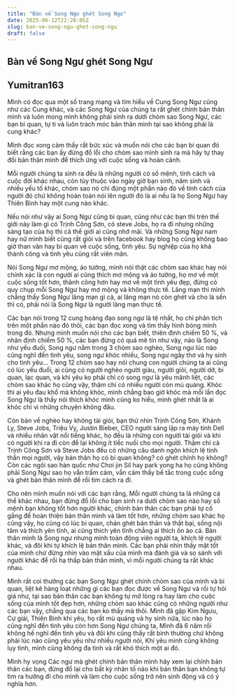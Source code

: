 ```yaml
---
title: "Bàn về Song Ngư ghét Song Ngư"
date: 2025-06-12T22:28:05Z
slug: ban-ve-song-ngu-ghet-song-ngu
draft: false
---
```


## Bàn về Song Ngư ghét Song Ngư

## Yumitran163

Mình có đọc qua một số trang mạng và tìm hiểu về Cung Song Ngư cũng như các Cung khác, và các Song Ngư của chúng ta rất ghét chính bản thân mình và luôn mong mình không phải sinh ra dưới chòm sao Song Ngư, các bạn bi quan, tự ti và luôn trách móc bản thân mình tại sao không phải là cung khác?
 
Mình đọc xong cảm thấy rất bức xúc và muốn nói cho các bạn bi quan đó biết rằng các bạn ấy đừng đổ lỗi cho chòm sao mình sinh ra mà hãy tự thay đổi bản thân mình để thích ứng với cuộc sống và hoàn cảnh.
 
Mỗi người chúng ta sinh ra đều là những người có số mệnh, tính cách và cuộc đời khác nhau, còn tùy thuộc vào ngày giờ bạn sinh, năm sinh và nhiều yếu tố khác, chòm sao nó chỉ đúng một phần nào đó về tính cách của người đó chứ không hoàn toàn nói lên người đó là ai nếu là họ Song Ngư hay Thiên Bình hay một cung nào khác.
 
Nếu nói như vậy ai Song Ngư cũng bi quan, cũng như các bạn thì trên thế giới này làm gì có Trịnh Công Sơn, có steve Jobs, họ ra đi nhưng những sáng tạo của họ thì cả thế giới ai cũng nhớ mãi. Và những Song Ngư nam hay nữ mình biết cũng rất giỏi và trên facebook hay blog họ cũng không bao giờ than vãn hay bi quan về cuộc sống, tình yêu. Sự nghiệp của họ khá thành công và tình yêu cũng rất viên mãn.
 
Nói Song Ngư mơ mộng, ảo tưởng, mình nói thật các chòm sao khác hay nói chính xác là con người ai cũng thích mơ mộng và ảo tưởng, họ mơ về một cuộc sống tốt hơn, thành công hơn hay mơ về một tình yêu đẹp, đừng có quy chụp mỗi Song Ngư hay mơ mộng và không thực tế. Lãng mạn thì mình chẳng thấy Song Ngư lãng mạn gì cả, ai lãng mạn nó còn ghét và cho là sến thì có, phải nói là Song Ngư là người lãng mạn thực tế.
 
Các bạn nói trong 12 cung hoàng đạo song ngư là tệ nhất, họ chỉ phân tích trên một phần nào đó thôi, các bạn đọc xong và tìm thấy hình bóng mình trong đó. Nhưng mình muốn nói cho các bạn biết, thiên định chiếm 50 %, và nhân định chiếm 50 %, các bạn đừng có quá mê tín như vậy, nào là Song như yếu đuối, Song ngư nằm trong 3 chòm sao nghèo, Song ngư lúc nào cũng nghĩ đến tình yêu, song ngư khóc nhiều, Song ngư ngây thơ và hy sinh cho tình yêu... Trong 12 chòm sao hay nói chung con người chúng ta ai cũng có lúc yếu đuối, ai cũng có người nghèo người giàu, người giỏi, người dở, bi quan, lạc quan, và khi yêu ko phải chỉ có song ngư là yêu mãnh liệt, các chòm sao khác họ cũng vậy, thậm chí có nhiều người còn mù quáng. Khóc thì ai yêu đau khổ mà không khóc, mình chẳng bao giờ khóc mà mỗi lần đọc Song Ngư là thấy nói thích khóc mình cũng ko hiểu, mình ghét nhất là ai khóc chỉ vì những chuyện không đâu.
 
Còn bàn về nghèo hay không tài giỏi, bạn thử nhìn Trịnh Công Sơn, Khánh Ly, Steve Jobs, Triệu Vy, Justin Bieber, CEO người sáng lập ra máy tính Dell và nhiều nhân vật nổi tiếng khác, họ đều là những con người tài giỏi và khi có người khi ra đi còn để lại không ít tiếc nuối cho mọi người. Thậm chí cả Trịnh Công Sơn và Steve Jobs đều có những câu danh ngôn khích lệ tinh thần mọi người, vậy bản thân họ có bi quan không? có ghét chính họ không? Còn các ngôi sao hàn quốc như Choi jin Sil hay park yong ha họ cũng không phải Song Ngư sao họ vẫn trầm cảm, vẫn cảm thấy bế tắc trong cuộc sống và ghét bản thân mình để rồi tìm cách ra đi.
 
Cho nên mình muốn nói với các bạn rằng, Mỗi người chúng ta là những cá thể khác nhau, bạn đừng đổ lỗi cho bạn sinh ra dưới chòm sao nào hay số mệnh bạn không tốt hơn người khác, chính bản thân các bạn phải tự cố gắng để hoàn thiện bản thân mình và làm tốt hơn, những chòm sao khác họ cũng vậy, họ cũng có lúc bi quan, chán ghét bản thân và thất bại, sống nội tâm và thích yên tĩnh, ai cũng thích yên tĩnh chẳng ai thích ồn ào cả. Bản thân mình là Song ngư nhưng mình toàn động viên người ta, khích lệ người khác, và đôi khi tự khích lệ bản thân mình. Các bạn phải nhìn thấy mặt tốt của mình chứ đừng nhìn vào mặt xấu của mình mà đánh giá và so sánh với người khác để rồi hạ thấp bản thân mình, vì mỗi người chúng ta rất khác nhau.
 
Mình rất coi thường các bạn Song Ngư ghét chính chòm sao của mình và bi quan, liệt kê hàng loạt những gì các bạn đọc được về Song Ngư và rồi tự hỏi giá như, tại sao bản thân các bạn không tự mở lòng ra hay làm cho cuộc sống của mình tốt đẹp hơn, những chòm sao khác cũng có những người như các bạn vậy, chẳng qua các bạn ko thấy mà thôi. Mình đã gặp Kim Ngưu, Cự giải, Thiên Bình khi yêu, họ rất mù quáng và hy sinh nữa, lúc nào họ cũng nghĩ đến tình yêu còn hơn Song Ngư chúng ta, Mình đã 6 năm rồi không hề nghĩ đến tình yêu và đôi khi cũng thấy rất bình thường chứ không phải lúc nào cũng yêu yêu như nhiều người nói, Khi yêu mình cũng không lụy tình, mình cũng không đa tình và rất khó thích một ai đó.
 
Mình hy vọng Các ngư mà ghét chính bản thân mình hãy xem lại chính bản thân các bạn, đừng đổ lại cho bất kỳ nhân tố nào khi bản thân bạn không tự tìm ra hướng đi cho mình và làm cho cuộc sống trở nên sinh động và có ý nghĩa hơn.
